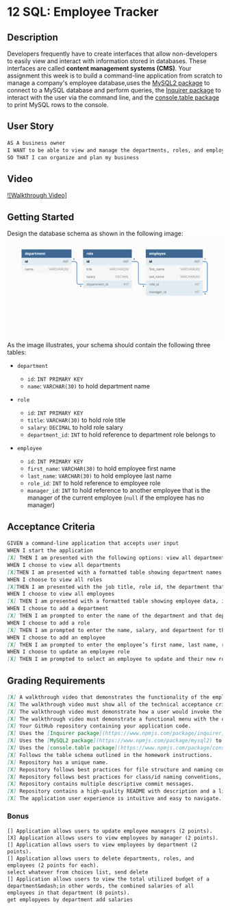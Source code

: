 # 12 SQL: Employee Tracker

## Description

Developers frequently have to create interfaces that allow non-developers to easily view and interact with information stored in databases. These interfaces are called **content management systems (CMS)**. Your assignment this week is to build a command-line application from scratch to manage a company's employee database,uses the [MySQL2 package](https://www.npmjs.com/package/mysql2) to connect to a MySQL database and perform queries, the [Inquirer package](https://www.npmjs.com/package/inquirer) to interact with the user via the command line, and the [console.table package](https://www.npmjs.com/package/console.table) to print MySQL rows to the console.

## User Story

```md
AS A business owner
I WANT to be able to view and manage the departments, roles, and employees in my company
SO THAT I can organize and plan my business
```

## Video
[![Walkthrough Video]](https://user-images.githubusercontent.com/84486941/131074561-f831846b-415f-4cae-a52f-fa93c6d7d816.mp4)

## Getting Started

Design the database schema as shown in the following image:
![Database schema includes tables labeled “employee,” role,” and “department.”](./Assets/12-sql-homework-demo-01.png)
As the image illustrates, your schema should contain the following three tables:

* `department`
    * `id`: `INT PRIMARY KEY`
    * `name`: `VARCHAR(30)` to hold department name

* `role`
    * `id`: `INT PRIMARY KEY`
    * `title`: `VARCHAR(30)` to hold role title
    * `salary`: `DECIMAL` to hold role salary
    * `department_id`: `INT` to hold reference to department role belongs to

* `employee`
    * `id`: `INT PRIMARY KEY`
    * `first_name`: `VARCHAR(30)` to hold employee first name
    * `last_name`: `VARCHAR(30)` to hold employee last name
    * `role_id`: `INT` to hold reference to employee role
    * `manager_id`: `INT` to hold reference to another employee that is the manager of the current employee (`null` if the employee has no manager)

## Acceptance Criteria

```md
GIVEN a command-line application that accepts user input
WHEN I start the application
[X] THEN I am presented with the following options: view all departments, view all roles, view all employees, add a department, add a role, add an employee, and update an employee role
WHEN I choose to view all departments
[X]THEN I am presented with a formatted table showing department names and department ids
WHEN I choose to view all roles
[X]THEN I am presented with the job title, role id, the department that role belongs to, and the salary for that role
WHEN I choose to view all employees
[X] THEN I am presented with a formatted table showing employee data, including employee ids, first names, last names, job titles, departments, salaries, and managers that the employees report to
WHEN I choose to add a department
[X] THEN I am prompted to enter the name of the department and that department is added to the database
WHEN I choose to add a role
[X] THEN I am prompted to enter the name, salary, and department for the role and that role is added to the database
WHEN I choose to add an employee
[X] THEN I am prompted to enter the employee’s first name, last name, role, and manager, and that employee is added to the database
WHEN I choose to update an employee role
[X] THEN I am prompted to select an employee to update and their new role and this information is updated in the database 
```

## Grading Requirements
```md
[X] A walkthrough video that demonstrates the functionality of the employee tracker must be submitted, and a link to the video should be included in your README file.
[X] The walkthrough video must show all of the technical acceptance criteria being met.
[X] The walkthrough video must demonstrate how a user would invoke the application from the command line.
[X] The walkthrough video must demonstrate a functional menu with the options outlined in the acceptance criteria.
[X] Your GitHub repository containing your application code.
[X] Uses the [Inquirer package](https://www.npmjs.com/package/inquirer).
[X] Uses the [MySQL2 package](https://www.npmjs.com/package/mysql2) to connect to a MySQL database.
[X] Uses the [console.table package](https://www.npmjs.com/package/console.table) to print MySQL rows to the console.
[X] Follows the table schema outlined in the homework instructions.
[X] Repository has a unique name.
[X] Repository follows best practices for file structure and naming conventions.
[X] Repository follows best practices for class/id naming conventions, indentation, quality comments, etc.
[X] Repository contains multiple descriptive commit messages.
[X] Repository contains a high-quality README with description and a link to a walkthrough video.
[X] The application user experience is intuitive and easy to navigate.
```

### Bonus
```
[] Application allows users to update employee managers (2 points).
[X] Application allows users to view employees by manager (2 points).
[] Application allows users to view employees by department (2 points).
[] Application allows users to delete departments, roles, and employees (2 points for each).
select whatever from choices list, send delete 
[] Application allows users to view the total utilized budget of a department&mdash;in other words, the combined salaries of all employees in that department (8 points).
get emplopyees by department add salaries
```
